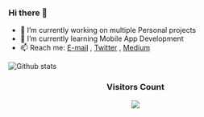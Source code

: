 ### Hi there 👋

- 🔭 I’m currently working on multiple Personal projects
- 🌱 I’m currently learning Mobile App Development
- 📫 Reach me: 
	[E-mail](mailto://anslembarn@gmail.com) , [Twitter](https://twitter.com/anslemAnsy/) , [Medium](https://medium.com/@anslemAnsy)


![Github stats](https://github-readme-stats.vercel.app/api?username=Anslem27&&show_icons=true&title_color=ffffff&icon_color=bb2acf&text_color=daf7dc&bg_color=151515&count_private=true)

<!--
- 👯 I’m looking to collaborate on ...
- 🤔 I’m looking for help with ...
- 💬 Ask me about ...
- ⚡ Fun fact: ...
-->

### <p align="center"><b align="center">Visitors Count</b>

<p align="center"><img src="https://profile-counter.glitch.me/{Anslem27}/count.svg" align="center"></p> 
<br>
</div>






